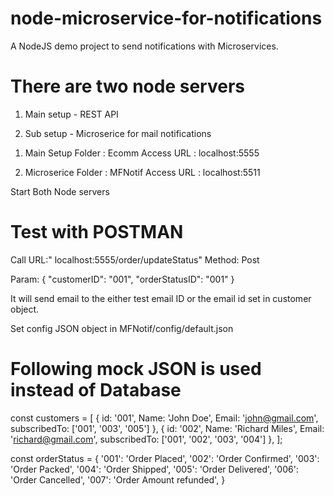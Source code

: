 # node-microservice-for-notifications
A NodeJS demo project to send notifications with Microservices.


# There are two node servers
1. Main setup - REST API

2. Sub setup - Microserice for mail notifications


1) Main Setup
Folder : Ecomm
Access URL : localhost:5555

2) Microserice
Folder : MFNotif
Access URL : localhost:5511

Start Both Node servers


# Test with POSTMAN

Call URL:" localhost:5555/order/updateStatus" 
Method: Post

Param: {
    "customerID": "001",
    "orderStatusID": "001"
}

It will send email to the either test email ID or the email id set in customer object.

Set config JSON object in MFNotif/config/default.json

# Following mock JSON is used instead of Database

const customers = [
    {
        id: '001',
        Name: 'John Doe',
        Email: 'john@gmail.com',
        subscribedTo: ['001', '003', '005']
    },
    {
        id: '002',
        Name: 'Richard Miles',
        Email: 'richard@gmail.com',
        subscribedTo: ['001', '002', '003', '004']
    },
];

const orderStatus = {
    '001': 'Order Placed',
    '002': 'Order Confirmed',
    '003': 'Order Packed',
    '004': 'Order Shipped',
    '005': 'Order Delivered',
    '006': 'Order Cancelled',
    '007': 'Order Amount refunded',
}


